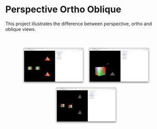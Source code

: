 # Perspective Ortho Oblique #

This project illustrates the difference between perspective, ortho and oblique views.

</br>
<p align="center">
  <img src="Images/screenShot-01.png" width="200px"/>
  <img src="Images/screenShot-02.png" width="200px"/>
  <img src="Images/screenShot-03.png" width="200px"/>
</p>
